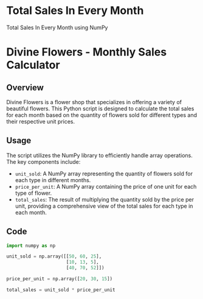 # Total Sales In Every Month
Total Sales In Every Month using NumPy

# Divine Flowers - Monthly Sales Calculator

## Overview

Divine Flowers is a flower shop that specializes in offering a variety of beautiful flowers. This Python script is designed to calculate the total sales for each month based on the quantity of flowers sold for different types and their respective unit prices.

## Usage

The script utilizes the NumPy library to efficiently handle array operations. The key components include:

- `unit_sold`: A NumPy array representing the quantity of flowers sold for each type in different months.
- `price_per_unit`: A NumPy array containing the price of one unit for each type of flower.
- `total_sales`: The result of multiplying the quantity sold by the price per unit, providing a comprehensive view of the total sales for each type in each month.

## Code

  ```python
  import numpy as np
  
  unit_sold = np.array([[50, 60, 25],
                        [10, 13, 5],
                        [40, 70, 52]])
  
  price_per_unit = np.array([20, 30, 15])
  
  total_sales = unit_sold * price_per_unit
